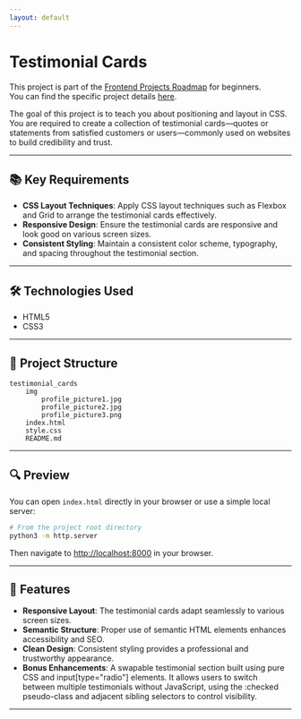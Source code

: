 ```yaml
---
layout: default
---
```

# Testimonial Cards

This project is part of the [Frontend Projects Roadmap](https://roadmap.sh/frontend/projects) for beginners.  
You can find the specific project details [here](https://roadmap.sh/projects/testimonial-cards).

The goal of this project is to teach you about positioning and layout in CSS.  
You are required to create a collection of testimonial cards—quotes or statements from satisfied customers or users—commonly used on websites to build credibility and trust.

---

## 📚 Key Requirements

- **CSS Layout Techniques**: Apply CSS layout techniques such as Flexbox and Grid to arrange the testimonial cards effectively.
- **Responsive Design**: Ensure the testimonial cards are responsive and look good on various screen sizes.
- **Consistent Styling**: Maintain a consistent color scheme, typography, and spacing throughout the testimonial section.

---

## 🛠️ Technologies Used

- HTML5
- CSS3

---

## 📁 Project Structure
<!-- START PROJECT STRUCTURE -->
```
testimonial_cards
	img
		profile_picture1.jpg
		profile_picture2.jpg
		profile_picture3.png
	index.html
	style.css
	README.md

```
<!-- END PROJECT STRUCTURE -->

---

## 🔍 Preview

You can open `index.html` directly in your browser or use a simple local server:

```bash
# From the project root directory
python3 -m http.server
```

Then navigate to [http://localhost:8000](http://localhost:8000) in your browser.

---

## 🚀 Features

- **Responsive Layout**: The testimonial cards adapt seamlessly to various screen sizes.
- **Semantic Structure**: Proper use of semantic HTML elements enhances accessibility and SEO.
- **Clean Design**: Consistent styling provides a professional and trustworthy appearance.
- **Bonus Enhancements**: A swapable testimonial section built using pure CSS and input[type="radio"] elements. It allows users to switch between multiple testimonials without JavaScript, using the :checked pseudo-class and adjacent sibling selectors to control visibility.

---